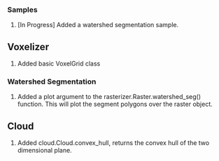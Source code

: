 ### Samples
1. [In Progress] Added a watershed segmentation sample.

## Voxelizer
1. Added basic VoxelGrid class

### Watershed Segmentation
1. Added a plot argument to the rasterizer.Raster.watershed_seg() function. This will plot the segment polygons over the raster object.

## Cloud
1. Added cloud.Cloud.convex_hull, returns the convex hull of the two dimensional plane.
